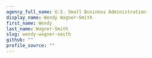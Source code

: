 ```yaml
---
agency_full_name: U.S. Small Business Administration
display_name: Wendy Wagner-Smith
first_name: Wendy
last_name: Wagner-Smith
slug: wendy-wagner-smith
github: ""
profile_source: ""
---
```

